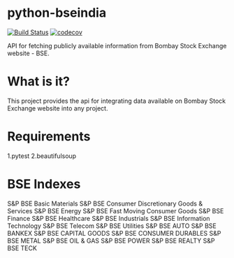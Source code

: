 # python-bseindia
[![Build Status](https://travis-ci.org/rpkharche/python-bseindia.svg?branch=master)](https://travis-ci.org/rpkharche/python-bseindia)
[![codecov](https://codecov.io/gh/rpkharche/python-bseindia/branch/master/graph/badge.svg)](https://codecov.io/gh/rpkharche/python-bseindia) 

API for fetching publicly available information from Bombay Stock Exchange website - BSE.
# What is it?
This project provides the api for integrating data available on Bombay Stock Exchange website into any project. 
# Requirements
1.pytest
2.beautifulsoup
# BSE Indexes 

S&P BSE Basic Materials
S&P BSE Consumer Discretionary Goods & Services
S&P BSE Energy
S&P BSE Fast Moving Consumer Goods
S&P BSE Finance
S&P BSE Healthcare
S&P BSE Industrials
S&P BSE Information Technology
S&P BSE Telecom
S&P BSE Utilities
S&P BSE AUTO
S&P BSE BANKEX
S&P BSE CAPITAL GOODS
S&P BSE CONSUMER DURABLES
S&P BSE METAL
S&P BSE OIL & GAS
S&P BSE POWER
S&P BSE REALTY
S&P BSE TECK